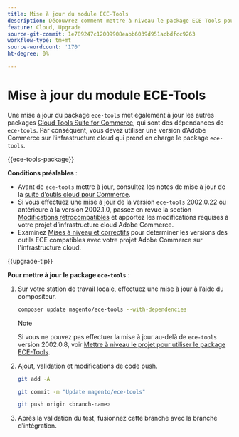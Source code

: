 ```yaml
---
title: Mise à jour du module ECE-Tools
description: Découvrez comment mettre à niveau le package ECE-Tools pour tirer parti des derniers correctifs et fonctionnalités appliqués à Adobe Commerce sur l'infrastructure cloud.
feature: Cloud, Upgrade
source-git-commit: 1e789247c12009908eabb6039d951acbdfcc9263
workflow-type: tm+mt
source-wordcount: '170'
ht-degree: 0%

---
```


# Mise à jour du module ECE-Tools

Une mise à jour du package `ece-tools` met également à jour les autres packages [Cloud Tools Suite for Commerce](../release-notes/cloud-tools-suite.md), qui sont des dépendances de `ece-tools`. Par conséquent, vous devez utiliser une version d’Adobe Commerce sur l’infrastructure cloud qui prend en charge le package `ece-tools`.

{{ece-tools-package}}

**Conditions préalables** :

- Avant de `ece-tools` mettre à jour, consultez les notes de mise à jour de la [suite d’outils cloud pour Commerce](../release-notes/cloud-tools-suite.md).
- Si vous effectuez une mise à jour de la version `ece-tools` 2002.0.22 ou antérieure à la version 2002.1.0, passez en revue la section [Modifications rétrocompatibles](../release-notes/backward-incompatible-changes.md) et apportez les modifications requises à votre projet d’infrastructure cloud Adobe Commerce.
- Examinez [Mises à niveau et correctifs](../development/commerce-version.md#upgrade-from-older-versions) pour déterminer les versions des outils ECE compatibles avec votre projet Adobe Commerce sur l&#39;infrastructure cloud.

{{upgrade-tip}}

**Pour mettre à jour le package `ece-tools`** :

1. Sur votre station de travail locale, effectuez une mise à jour à l’aide du compositeur.

   ```bash
   composer update magento/ece-tools --with-dependencies
   ```

   >[!NOTE]
   >
   >Si vous ne pouvez pas effectuer la mise à jour au-delà de `ece-tools` version 2002.0.8, voir [Mettre à niveau le projet pour utiliser le package ECE-Tools](install-package.md).

1. Ajout, validation et modifications de code push.

   ```bash
   git add -A
   ```

   ```bash
   git commit -m "Update magento/ece-tools"
   ```

   ```bash
   git push origin <branch-name>
   ```

1. Après la validation du test, fusionnez cette branche avec la branche d’intégration.
